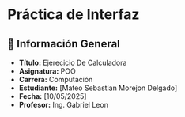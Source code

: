 
# Práctica de Interfaz

## 📌 Información General

- **Título:** Ejerecicio De Calculadora
- **Asignatura:** POO
- **Carrera:** Computación
- **Estudiante:** [Mateo Sebastian Morejon Delgado]
- **Fecha:** [10/05/2025]
- **Profesor:** Ing. Gabriel Leon
